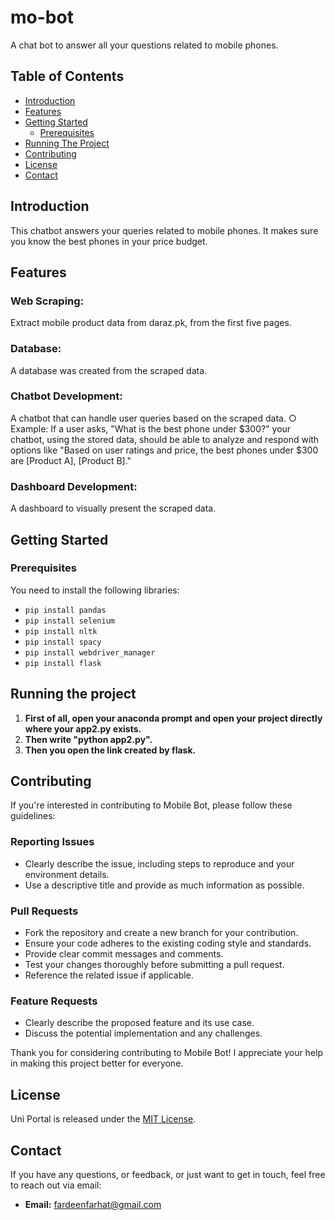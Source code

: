 # mo-bot
A chat bot to answer all your questions related to mobile phones.

## Table of Contents

- [Introduction](#introduction)
- [Features](#features)
- [Getting Started](#getting-started)
  - [Prerequisites](#prerequisites)
- [Running The Project](#running-the-project)
- [Contributing](#contributing)
- [License](#license)
- [Contact](#contact)

## Introduction

This chatbot answers your queries related to mobile phones. It makes sure you know the best phones in your price budget.

## Features

### Web Scraping:
Extract mobile product data from daraz.pk, from the first five pages.

### Database:
A database was created from the scraped data.

### Chatbot Development:
A chatbot that can handle user queries based on the scraped data.
○ Example: If a user asks, "What is the best phone under $300?" your chatbot, using the stored data, should be able to analyze and respond with options like "Based on user ratings and price, the best phones under $300 are [Product A], [Product B]."

### Dashboard Development:

A dashboard to visually present the scraped data.

## Getting Started

### Prerequisites
You need to install the following libraries: 
- `pip install pandas`
- `pip install selenium`
- `pip install nltk`
- `pip install spacy`
- `pip install webdriver_manager`
- `pip install flask`

## Running the project
1. **First of all, open your anaconda prompt and open your project directly where your app2.py exists.**
2. **Then write "python app2.py".**
3. **Then you open the link created by flask.**

## Contributing

If you're interested in contributing to Mobile Bot, please follow these guidelines:

### Reporting Issues

- Clearly describe the issue, including steps to reproduce and your environment details.
- Use a descriptive title and provide as much information as possible.

### Pull Requests

- Fork the repository and create a new branch for your contribution.
- Ensure your code adheres to the existing coding style and standards.
- Provide clear commit messages and comments.
- Test your changes thoroughly before submitting a pull request.
- Reference the related issue if applicable.

### Feature Requests

- Clearly describe the proposed feature and its use case.
- Discuss the potential implementation and any challenges.

Thank you for considering contributing to Mobile Bot! I appreciate your help in making this project better for everyone.

## License
Uni Portal is released under the [MIT License](LICENSE).

## Contact
If you have any questions, or feedback, or just want to get in touch, feel free to reach out via email:

- **Email:** fardeenfarhat@gmail.com
